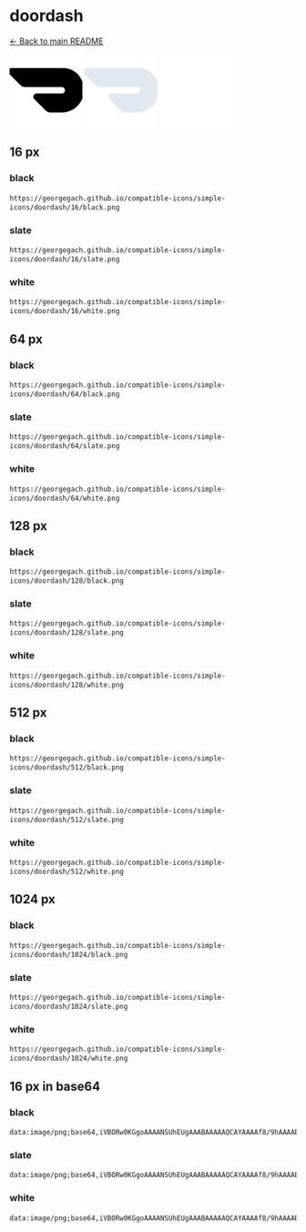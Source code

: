 # doordash

[← Back to main README](../../README.md)


<img src="./128/black.png" width="128" alt="doordash black icon" />
<img src="./128/slate.png" width="128" alt="doordash slate icon" />
<img src="./128/white.png" width="128" alt="doordash white icon" />

## 16 px

### black
```
https://georgegach.github.io/compatible-icons/simple-icons/doordash/16/black.png
```

### slate
```
https://georgegach.github.io/compatible-icons/simple-icons/doordash/16/slate.png
```

### white
```
https://georgegach.github.io/compatible-icons/simple-icons/doordash/16/white.png
```

## 64 px

### black
```
https://georgegach.github.io/compatible-icons/simple-icons/doordash/64/black.png
```

### slate
```
https://georgegach.github.io/compatible-icons/simple-icons/doordash/64/slate.png
```

### white
```
https://georgegach.github.io/compatible-icons/simple-icons/doordash/64/white.png
```

## 128 px

### black
```
https://georgegach.github.io/compatible-icons/simple-icons/doordash/128/black.png
```

### slate
```
https://georgegach.github.io/compatible-icons/simple-icons/doordash/128/slate.png
```

### white
```
https://georgegach.github.io/compatible-icons/simple-icons/doordash/128/white.png
```

## 512 px

### black
```
https://georgegach.github.io/compatible-icons/simple-icons/doordash/512/black.png
```

### slate
```
https://georgegach.github.io/compatible-icons/simple-icons/doordash/512/slate.png
```

### white
```
https://georgegach.github.io/compatible-icons/simple-icons/doordash/512/white.png
```

## 1024 px

### black
```
https://georgegach.github.io/compatible-icons/simple-icons/doordash/1024/black.png
```

### slate
```
https://georgegach.github.io/compatible-icons/simple-icons/doordash/1024/slate.png
```

### white
```
https://georgegach.github.io/compatible-icons/simple-icons/doordash/1024/white.png
```

## 16 px in base64

### black
```
data:image/png;base64,iVBORw0KGgoAAAANSUhEUgAAABAAAAAQCAYAAAAf8/9hAAAABmJLR0QA/wD/AP+gvaeTAAAAqElEQVQ4jdXSTQqBURTG8R8xkUxkoESxABPrswJTOzAwsAESYxuQgRiwAoXyPbkK5X0x86+ne073nqdzTpe/J4FpOD/lgDGa2MAc1y91xgwFKP9ockH/3noFQxRjxkkH3Vk/Ps6hgWSEQR4tlEK+TT1cbjAKcQH1CKNYBthh+6KD5z2s3hlUsRC9xCN6UV1UsXxTvMcEmbgPVEMX2ZBfwygdtHGKqf8Hbgn8R/d44pL/AAAAAElFTkSuQmCC
```

### slate
```
data:image/png;base64,iVBORw0KGgoAAAANSUhEUgAAABAAAAAQCAYAAAAf8/9hAAAABmJLR0QA/wD/AP+gvaeTAAABBElEQVQ4jdWSzUpCcRDFf+fvvS0iIrhEBEKR2LZNy1rU0/QUPUFb38Cgh+hj3bZFGytIIq8L0QxD/LinhZRIKrl0YBYzc87MmWFg6U3V9ONRoP8z3EO66+YG58Ukaauatp6AwoKDM5vKCrnjEGXZKfC8YIMQxH4/DMsCeHlv7kRB1+Bt5q0jxZh4HPP2C640GutxP3coEWbyTYK5QORHGXein2IxSdrALUCt9rnZC8ODqU0AjxURTQP1Q3YZ4Mi2JwpSbMYrCJpT5Rqf2aSg1Qn3BHmQwf3Mg73WW3vKuLHY/QtSF/sh8tfJ3Aeq1lsFzJXQ2kgZFu6Ay/mtjZKkwTz+ktg32KhY6K/PXUMAAAAASUVORK5CYII=
```

### white
```
data:image/png;base64,iVBORw0KGgoAAAANSUhEUgAAABAAAAAQCAYAAAAf8/9hAAAABmJLR0QA/wD/AP+gvaeTAAAAvElEQVQ4jdWSMYoCQRBFXy2ayGIiBoK4oAcwMfRsnmDTvYGBgRdQRGMvIAaiiScYEEHdfSYzRjqzmvmhg+qu//hVNLy9Ql0B8YTnBCyAQUQkqBuf16+6VuuorRchf+okANQvYAY0CsYppyfT/tasVoEe8JEDqAHfQDOtD6XsJSISYJ7C6kD3Pxu9G1edAn3AohHuUtW2ui1Y4lkdP4yWQnYPzEd1qVZyP5DaAUbAZ3YFHIAh8BMRlzz/m+gKoGLw1bIiQB8AAAAASUVORK5CYII=
```

